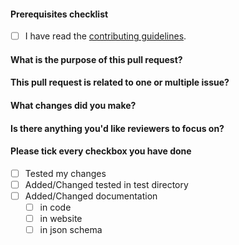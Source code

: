 <!-- Thank you for contributing! -->

#### Prerequisites checklist

- [ ] I have read the [contributing guidelines](https://github.com/htmlhint/HTMLHint/blob/master/CONTRIBUTING.md).

#### What is the purpose of this pull request?

<!-- Choose one, remove the other items -->

<!-- Documentation update -->
<!-- Bug fix -->
<!-- New rule -->
<!-- Changes an existing rule -->
<!-- Add a CLI option -->
<!-- Add something to the core -->
<!-- Other, please explain: -->

#### This pull request is related to one or multiple issue?

<!-- closes #000 -->

#### What changes did you make?


#### Is there anything you'd like reviewers to focus on?


#### Please tick every checkbox you have done

- [ ] Tested my changes
- [ ] Added/Changed tested in test directory
- [ ] Added/Changed documentation
  - [ ] in code
  - [ ] in website
  - [ ] in json schema
